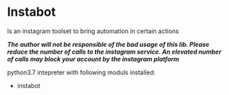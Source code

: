 # Instabot
Is an instagram toolset to bring automation in certain actions 




***The author will not be responsible of the bad usage of this lib. Please reduce the number of calls to the instagram service. An elevated number of calls may block your account by the instagram platform***

python3.7 intepreter with following moduls installed: 

- instabot

